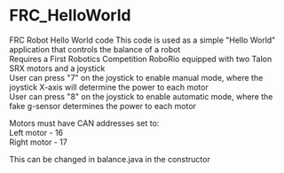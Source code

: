 # FRC_HelloWorld
FRC Robot Hello World code
This code is used as a simple "Hello World" application that controls the balance of a robot\
Requires a First Robotics Competition RoboRio equipped with two Talon SRX motors and a joystick\
User can press "7" on the joystick to enable manual mode, where the joystick X-axis will determine the power to each motor\
User can press "8" on the joystick to enable automatic mode, where the fake g-sensor determines the power to each motor

Motors must have CAN addresses set to:\
Left motor - 16\
Right motor - 17

This can be changed in balance.java in the constructor
